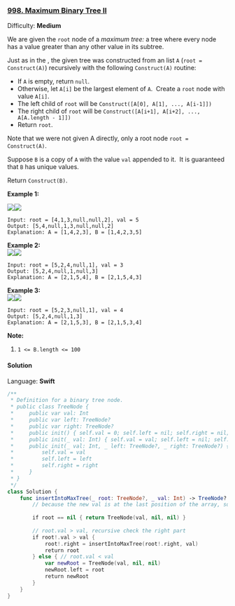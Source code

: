 ### [998\. Maximum Binary Tree II](https://leetcode.com/problems/maximum-binary-tree-ii/)

Difficulty: **Medium**


We are given the `root` node of a _maximum tree:_ a tree where every node has a value greater than any other value in its subtree.

Just as in the , the given tree was constructed from an list `A` (`root = Construct(A)`) recursively with the following `Construct(A)` routine:

*   If `A` is empty, return `null`.
*   Otherwise, let `A[i]` be the largest element of `A`.  Create a `root` node with value `A[i]`.
*   The left child of `root` will be `Construct([A[0], A[1], ..., A[i-1]])`
*   The right child of `root` will be `Construct([A[i+1], A[i+2], ..., A[A.length - 1]])`
*   Return `root`.

Note that we were not given A directly, only a root node `root = Construct(A)`.

Suppose `B` is a copy of `A` with the value `val` appended to it.  It is guaranteed that `B` has unique values.

Return `Construct(B)`.

**Example 1:**

**![](https://assets.leetcode.com/uploads/2019/02/21/maximum-binary-tree-1-1.png)![](https://assets.leetcode.com/uploads/2019/02/21/maximum-binary-tree-1-2.png)**

```
Input: root = [4,1,3,null,null,2], val = 5
Output: [5,4,null,1,3,null,null,2]
Explanation: A = [1,4,2,3], B = [1,4,2,3,5]
```


**Example 2:  
![](https://assets.leetcode.com/uploads/2019/02/21/maximum-binary-tree-2-1.png)![](https://assets.leetcode.com/uploads/2019/02/21/maximum-binary-tree-2-2.png)**

```
Input: root = [5,2,4,null,1], val = 3
Output: [5,2,4,null,1,null,3]
Explanation: A = [2,1,5,4], B = [2,1,5,4,3]
```


**Example 3:  
![](https://assets.leetcode.com/uploads/2019/02/21/maximum-binary-tree-3-1.png)![](https://assets.leetcode.com/uploads/2019/02/21/maximum-binary-tree-3-2.png)**

```
Input: root = [5,2,3,null,1], val = 4
Output: [5,2,4,null,1,3]
Explanation: A = [2,1,5,3], B = [2,1,5,3,4]
```


**Note:**

1.  `1 <= B.length <= 100`


#### Solution

Language: **Swift**

```swift
/**
 * Definition for a binary tree node.
 * public class TreeNode {
 *     public var val: Int
 *     public var left: TreeNode?
 *     public var right: TreeNode?
 *     public init() { self.val = 0; self.left = nil; self.right = nil; }
 *     public init(_ val: Int) { self.val = val; self.left = nil; self.right = nil; }
 *     public init(_ val: Int, _ left: TreeNode?, _ right: TreeNode?) {
 *         self.val = val
 *         self.left = left
 *         self.right = right
 *     }
 * }
 */
class Solution {
    func insertIntoMaxTree(_ root: TreeNode?, _ val: Int) -> TreeNode? {
        // because the new val is at the last position of the array, so, if the new value is smaller than the current root value, go the right, until find one node > than the value, than this node will be the left child of Node(val)
        
        if root == nil { return TreeNode(val, nil, nil) }
        
        // root.val > val, recursive check the right part
        if root!.val > val {
            root!.right = insertIntoMaxTree(root!.right, val)
            return root
        } else { // root.val < val
            var newRoot = TreeNode(val, nil, nil)
            newRoot.left = root
            return newRoot
        } 
    }
}
```